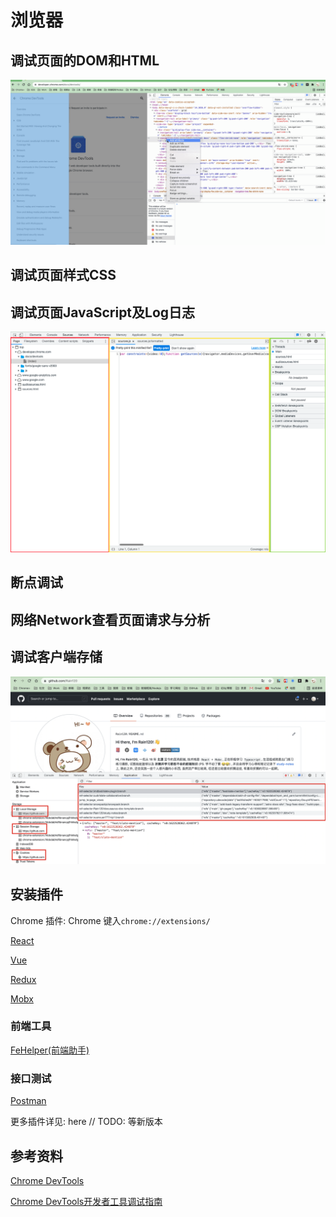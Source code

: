 # 浏览器

## 调试页面的DOM和HTML

![devtool-dom](./images/devtool-dom.gif)

## 调试页面样式CSS

## 调试页面JavaScript及Log日志

![devtool-sources.png](./images/devtool-sources.png)

## 断点调试

## 网络Network查看页面请求与分析

## 调试客户端存储

![devtool-storage.png](./images/devtool-storage.png)

## 安装插件

Chrome 插件: Chrome 键入`chrome://extensions/`

[React](https://chrome.google.com/webstore/detail/react-developer-tools/fmkadmapgofadopljbjfkapdkoienihi)

[Vue](https://chrome.google.com/webstore/detail/vuejs-devtools/ljjemllljcmogpfapbkkighbhhppjdbg)

[Redux](https://chrome.google.com/webstore/detail/redux-devtools/lmhkpmbekcpmknklioeibfkpmmfibljd?hl=zh-CN)

[Mobx](https://chrome.google.com/webstore/detail/mobx-developer-tools/pfgnfdagidkfgccljigdamigbcnndkod)

### 前端工具

[FeHelper(前端助手)](https://chrome.google.com/webstore/detail/fehelper%E5%89%8D%E7%AB%AF%E5%8A%A9%E6%89%8B/pkgccpejnmalmdinmhkkfafefagiiiad)

### 接口测试

[Postman](https://chrome.google.com/webstore/detail/postman/fhbjgbiflinjbdggehcddcbncdddomop)

更多插件详见: here // TODO: 等新版本

## 参考资料

[Chrome DevTools](https://developer.chrome.com/docs/devtools/)

[Chrome DevTools开发者工具调试指南](https://www.imooc.com/learn/1164)

